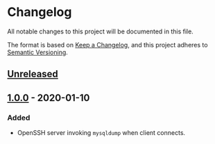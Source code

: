 # Changelog
All notable changes to this project will be documented in this file.

The format is based on [Keep a Changelog](https://keepachangelog.com/en/1.0.0/),
and this project adheres to [Semantic Versioning](https://semver.org/spec/v2.0.0.html).

## [Unreleased]

## [1.0.0] - 2020-01-10
### Added
- OpenSSH server invoking `mysqldump` when client connects. 

[Unreleased]: https://github.com/olivierlacan/keep-a-changelog/compare/v1.0.0...HEAD
[1.0.0]: https://github.com/fphammerle/docker-mysqldump-sshd/releases/tag/v1.0.0
